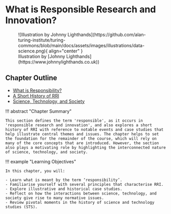 # What is Responsible Research and Innovation?

<figure markdown>
  ![Illustration by Johnny Lighthands](https://github.com/alan-turing-institute/turing-commons/blob/main/docs/assets/images/illustrations/data-science.png){ align="center" }
  <figcaption>Illustration by [Johnny Lighthands](https://www.johnnylighthands.co.uk))</figcaption>
</figure>

## Chapter Outline

- [What is Responsibility?](responsibility.md)
- [A Short History of RRI](history.md)
- [Science, Technology, and Society](sts.md)
<!-- - [Science and Technology Studies (A Timeline)](timeline.md) -->

!!! abstract "Chapter Summary"

    This section defines the term 'responsible', as it occurs in 'responsible research and innovation', and also explores a short history of RRI with reference to notable events and case studies that help illustrate central themes and issues. The chapter helps to set the foundation for the remainder of the course, which will rely on many of the core concepts that are introduced. However, the section also plays a motivating role by highlighting the interconnected nature of science, technology, and society.

!!! example "Learning Objectives"

    In this chapter, you will:
    
    - Learn what is meant by the term ‘responsibility’.
    - Familiarise yourself with several principles that characterise RRI.
    - Explore illustrative and historical case studies.
    - Reflect on how the interactions between science, technology, and society give rise to many normative issues.
    - Review pivotal moments in the history of science and technology studies (STS).
